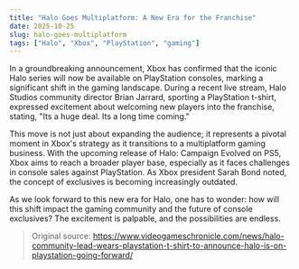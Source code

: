```yaml
---
title: "Halo Goes Multiplatform: A New Era for the Franchise"
date: 2025-10-25
slug: halo-goes-multiplatform
tags: ["Halo", "Xbox", "PlayStation", "gaming"]
---
```


In a groundbreaking announcement, Xbox has confirmed that the iconic Halo series will now be available on PlayStation consoles, marking a significant shift in the gaming landscape. During a recent live stream, Halo Studios community director Brian Jarrard, sporting a PlayStation t-shirt, expressed excitement about welcoming new players into the franchise, stating, "Its a huge deal. Its a long time coming."

This move is not just about expanding the audience; it represents a pivotal moment in Xbox's strategy as it transitions to a multiplatform gaming business. With the upcoming release of Halo: Campaign Evolved on PS5, Xbox aims to reach a broader player base, especially as it faces challenges in console sales against PlayStation. As Xbox president Sarah Bond noted, the concept of exclusives is becoming increasingly outdated.

As we look forward to this new era for Halo, one has to wonder: how will this shift impact the gaming community and the future of console exclusives? The excitement is palpable, and the possibilities are endless.

> Original source: https://www.videogameschronicle.com/news/halo-community-lead-wears-playstation-t-shirt-to-announce-halo-is-on-playstation-going-forward/